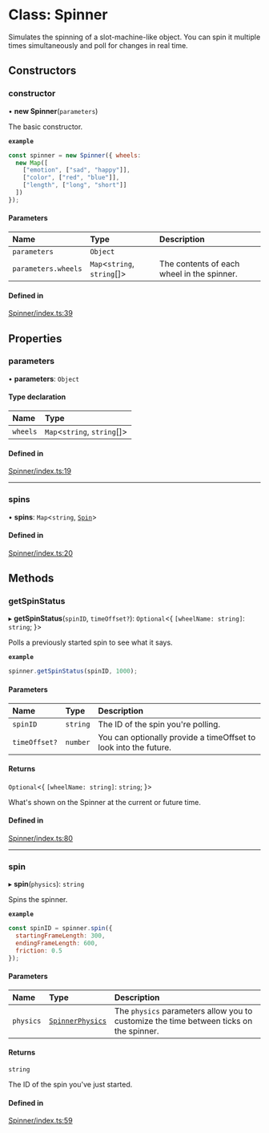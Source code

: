 # Class: Spinner

Simulates the spinning of a slot-machine-like object.
You can spin it multiple times simultaneously
 and poll for changes in real time.

## Constructors

### constructor

• **new Spinner**(`parameters`)

The basic constructor.

**`example`**
```js
const spinner = new Spinner({ wheels:
  new Map([
    ["emotion", ["sad", "happy"]],
    ["color", ["red", "blue"]],
    ["length", ["long", "short"]]
  ])
});
```

#### Parameters

| Name | Type | Description |
| :------ | :------ | :------ |
| `parameters` | `Object` |  |
| `parameters.wheels` | `Map`<`string`, `string`[]\> | The contents of each wheel in the spinner. |

#### Defined in

[Spinner/index.ts:39](https://github.com/daniellacosse/idea-spinner/blob/19933cb/packages/spinner/Spinner/index.ts#L39)

## Properties

### parameters

• **parameters**: `Object`

#### Type declaration

| Name | Type |
| :------ | :------ |
| `wheels` | `Map`<`string`, `string`[]\> |

#### Defined in

[Spinner/index.ts:19](https://github.com/daniellacosse/idea-spinner/blob/19933cb/packages/spinner/Spinner/index.ts#L19)

___

### spins

• **spins**: `Map`<`string`, [`Spin`](https://github.com/daniellacosse/idea-spinner/tree/main/packages/spinner/docs/classes/Spin.md)\>

#### Defined in

[Spinner/index.ts:20](https://github.com/daniellacosse/idea-spinner/blob/19933cb/packages/spinner/Spinner/index.ts#L20)

## Methods

### getSpinStatus

▸ **getSpinStatus**(`spinID`, `timeOffset?`): `Optional`<{ `[wheelName: string]`: `string`;  }\>

Polls a previously started spin to see what it says.

**`example`**
```js
spinner.getSpinStatus(spinID, 1000);
```

#### Parameters

| Name | Type | Description |
| :------ | :------ | :------ |
| `spinID` | `string` | The ID of the spin you're polling. |
| `timeOffset?` | `number` | You can optionally provide a  timeOffset to look into the future. |

#### Returns

`Optional`<{ `[wheelName: string]`: `string`;  }\>

What's shown on the Spinner at the current or future time.

#### Defined in

[Spinner/index.ts:80](https://github.com/daniellacosse/idea-spinner/blob/19933cb/packages/spinner/Spinner/index.ts#L80)

___

### spin

▸ **spin**(`physics`): `string`

Spins the spinner.

**`example`**
```js
const spinID = spinner.spin({
  startingFrameLength: 300,
  endingFrameLength: 600,
  friction: 0.5
});
```

#### Parameters

| Name | Type | Description |
| :------ | :------ | :------ |
| `physics` | [`SpinnerPhysics`](https://github.com/daniellacosse/idea-spinner/tree/main/packages/spinner/docs/interfaces/SpinnerPhysics.md) | The `physics` parameters allow you to customize  the time between ticks on the spinner. |

#### Returns

`string`

The ID of the spin you've just started.

#### Defined in

[Spinner/index.ts:59](https://github.com/daniellacosse/idea-spinner/blob/19933cb/packages/spinner/Spinner/index.ts#L59)
